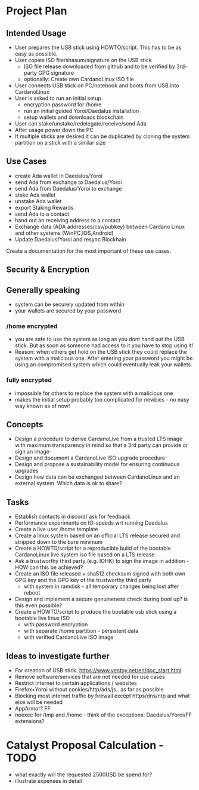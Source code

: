 # Project Plan

## Intended Usage

* User prepares the USB stick using HOWTO/script. This has to be as easy as possible.
* User copies ISO file/shasum/signature on the USB stick
  * ISO file release downloaded from github and to be verified by 3rd-party GPG signature
  * optionally: Create own CardanoLinux ISO file
* User connects USB stick on PC/notebook and boots from USB into CardanoLinux
* User is asked to run an initial setup
  * encryption password for /home
  * run an initial guided Yoroi/Daedalus installation
  * setup wallets and downloads blockchain
* User can stake/unstake/redelegate/receive/send Ada
* After usage power down the PC
* If multiple sticks are desired it can be duplicated by cloning the system partition on a stick with a similar size

## Use Cases

* create Ada wallet in Daedalus/Yoroi
* send Ada from exchange to Daedalus/Yoroi
* send Ada from Daedalus/Yoroi to exchange
* stake Ada wallet
* unstake Ada wallet
* export Staking Rewards
* send Ada to a contact
* hand out an receiving address to a contact
* Exchange data (ADA addresses/csv/pubkey) between Cardano Linux and other systems (WinPC,IOS,Android)
* Update Daedalus/Yoroi and resync Blockhain

Create a documentation for the most important of these use cases.

## Security & Encryption

## Generally speaking
* system can be securely updated from within
* your wallets are secured by your password

### /home encrypted
* you are safe to use the system as long as you dont hand out the USB stick. But as soon as someone had access to it you have to stop using it! 
* Reason: when others get hold on the USB stick they could replace the system with a malicious one. After entering your password you might be using an compromised system which could eventually leak your wallets. 

### fully encrypted
* impossible for others to replace the system with a malicious one
* makes the initial setup probably too complicated for newbies - no easy way known as of now!

## Concepts

* Design a procedure to derive CardanoLive from a trusted LTS image with maximum transparency in mind so that a 3rd party can provide or sign an image
* Design and document a CardanoLive ISO upgrade procedure
* Design and propose a sustainability model for ensuring continuous upgrades
* Design how data can be exchanged between CardanoLinux and an external system. Which data is ok to share?

## Tasks

* Establish contacts in discord/ ask for feedback
* Performance experiments on IO-speeds wrt running Daedalus
* Create a live user /home template
* Create a linux system based on an official LTS release secured and stripped down to the bare minimum
* Create a HOWTO/script for a reproducible build of the bootable CardanoLinux live system iso file based on a LTS release
* Ask a trustworthy third party (e.g. IOHK) to sign the image in addition - HOW can this be achieved?
* Create an ISO file released + sha512 checksum signed with both own GPG key and the GPG key of the trustworthy third party
  * with system in ramdisk - all temporary changes being lost after reboot
* Design and implement a secure genuineness check during boot up? is this even possible?
* Create a HOWTO/script to produce the bootable usb stick using a bootable live linux ISO
  * with password encryption
  * with separate /home partition - persistent data
  * with verified CardanoLive ISO image

## Ideas to investigate further

 * For creation of USB stick: https://www.ventoy.net/en/doc_start.html
 * Remove software/services that are not needed for use cases
 * Restrict internet to certain applications / websites
 * Firefox+Yoroi without cookies/http/ads/js.. as far as possible
 * Blocking most internet traffic by firewall except https/dns/ntp and what else will be needed
 * AppArmor? FF
 * noexec for /tmp and /home - think of the exceptions: Daedalus/Yoroi/FF extensions? 

# Catalyst Proposal Calculation - TODO 
 * what exactly will the requested 2500USD be spend for?
 * illustrate expenses in detail
